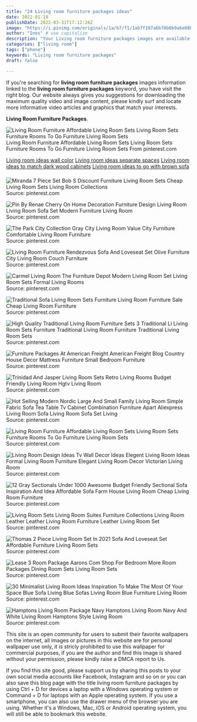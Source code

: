 ```yaml
---
title: "24 Living room furniture packages ideas"
date: 2022-01-19
publishDate: 2022-03-31T17:12:26Z
image: "https://i.pinimg.com/originals/1a/b7/f1/1ab7f197a6b78b8b9a6e88b14cdb2713.jpg"
author: "Ines" # use capitalize
description: "Your Living room furniture packages images are available in this site. Living room furniture packages are a topic that is being searched for and liked by netizens now. You can Get the Living room furniture packages files here. Download all royalty-free photos and vectors."
categories: ["living room"]
tags: ["phone"]
keywords: "Living room furniture packages"
draft: false

---
```


If you're searching for **living room furniture packages** images information linked to the **living room furniture packages** keyword, you have visit the right  blog.  Our website always  gives you  suggestions  for downloading  the maximum  quality video and image  content, please kindly surf and locate more informative video articles and graphics  that match your interests.

**Living Room Furniture Packages**. 

![Living Room Furniture Affordable Living Room Sets Living Room Sets Furniture Rooms To Go Furniture Living Room Sets](https://i.pinimg.com/originals/c4/dc/98/c4dc98ad94339d9633f2410b995608c4.jpg "Living Room Furniture Affordable Living Room Sets Living Room Sets Furniture Rooms To Go Furniture Living Room Sets")
Living Room Furniture Affordable Living Room Sets Living Room Sets Furniture Rooms To Go Furniture Living Room Sets From pinterest.com

[Living room ideas wall color](/living-room-ideas-wall-color/)
[Living room ideas separate spaces](/living-room-ideas-separate-spaces/)
[Living room ideas to match dark wood cabinets](/living-room-ideas-to-match-dark-wood-cabinets/)
[Living room ideas to go with brown sofa](/living-room-ideas-to-go-with-brown-sofa/)



### 

 


![Miranda 7 Piece Set Bob S Discount Furniture Living Room Sets Cheap Living Room Sets Living Room Collections](https://i.pinimg.com/originals/7a/0f/67/7a0f674764b248a3e382655e8b468cb1.jpg "Miranda 7 Piece Set Bob S Discount Furniture Living Room Sets Cheap Living Room Sets Living Room Collections")
Source: pinterest.com

 

![Pin By Renae Cherry On Home Decoration Furniture Design Living Room Living Room Sofa Set Modern Furniture Living Room](https://i.pinimg.com/originals/ed/6a/1a/ed6a1a769bbe821e3f97f85ab397afef.jpg "Pin By Renae Cherry On Home Decoration Furniture Design Living Room Living Room Sofa Set Modern Furniture Living Room")
Source: pinterest.com

 

![The Park City Collection Gray City Living Room Value City Furniture Comfortable Living Room Furniture](https://i.pinimg.com/474x/ce/15/e7/ce15e713c16018834a53f2f5ea74497c.jpg "The Park City Collection Gray City Living Room Value City Furniture Comfortable Living Room Furniture")
Source: pinterest.com

 

![Living Room Furniture Rendezvous Sofa And Loveseat Set Olive Furniture City Living Room Couch Furniture](https://i.pinimg.com/736x/91/77/6a/91776a056b72dc01c2092a09c4e28803.jpg "Living Room Furniture Rendezvous Sofa And Loveseat Set Olive Furniture City Living Room Couch Furniture")
Source: pinterest.com

 

![Carmel Living Room The Furniture Depot Modern Living Room Set Living Room Sets Formal Living Rooms](https://i.pinimg.com/originals/86/68/93/866893019fc500a3984c974fb434081d.jpg "Carmel Living Room The Furniture Depot Modern Living Room Set Living Room Sets Formal Living Rooms")
Source: pinterest.com

 

![Traditional Sofa Living Room Sets Furniture Living Room Furniture Sale Cheap Living Room Furniture](https://i.pinimg.com/originals/75/3f/15/753f1543552c33c1cee821fa9c251d08.jpg "Traditional Sofa Living Room Sets Furniture Living Room Furniture Sale Cheap Living Room Furniture")
Source: pinterest.com

 

![High Quality Traditional Living Room Furniture Sets 3 Traditional Li Living Room Sets Furniture Traditional Living Room Furniture Traditional Living Room Sets](https://i.pinimg.com/originals/a4/bb/b3/a4bbb366a2f1add19a5b426b1b411429.jpg "High Quality Traditional Living Room Furniture Sets 3 Traditional Li Living Room Sets Furniture Traditional Living Room Furniture Traditional Living Room Sets")
Source: pinterest.com

 

![Furniture Packages At American Freight American Freight Blog Country House Decor Mattress Furniture Small Bedroom Furniture](https://i.pinimg.com/736x/1d/39/c9/1d39c9ecaf07a958315fec7834317a16.jpg "Furniture Packages At American Freight American Freight Blog Country House Decor Mattress Furniture Small Bedroom Furniture")
Source: pinterest.com

 

![Trinidad And Jasper Living Room Sets Retro Living Rooms Budget Friendly Living Room Hgtv Living Room](https://i.pinimg.com/originals/74/37/0e/74370e668903a2d704774b402e6fdaab.jpg "Trinidad And Jasper Living Room Sets Retro Living Rooms Budget Friendly Living Room Hgtv Living Room")
Source: pinterest.com

 

![Hot Selling Modern Nordic Large And Small Family Living Room Simple Fabric Sofa Tea Table Tv Cabinet Combination Furniture Apart Aliexpress Living Room Sofa Living Room Sofa Set Living](https://i.pinimg.com/originals/c6/41/59/c64159e8f6aa2f324c47dcb94a15925d.jpg "Hot Selling Modern Nordic Large And Small Family Living Room Simple Fabric Sofa Tea Table Tv Cabinet Combination Furniture Apart Aliexpress Living Room Sofa Living Room Sofa Set Living")
Source: pinterest.com

 

![Living Room Furniture Affordable Living Room Sets Living Room Sets Furniture Rooms To Go Furniture Living Room Sets](https://i.pinimg.com/originals/c4/dc/98/c4dc98ad94339d9633f2410b995608c4.jpg "Living Room Furniture Affordable Living Room Sets Living Room Sets Furniture Rooms To Go Furniture Living Room Sets")
Source: pinterest.com

 

![Living Room Design Ideas Tv Wall Decor Ideas Elegent Living Room Ideas Formal Living Room Furniture Elegant Living Room Decor Victorian Living Room](https://i.pinimg.com/originals/96/b5/f7/96b5f719f472f00391b3d1457af18a2a.jpg "Living Room Design Ideas Tv Wall Decor Ideas Elegent Living Room Ideas Formal Living Room Furniture Elegant Living Room Decor Victorian Living Room")
Source: pinterest.com

 

![12 Gray Sectionals Under 1000 Awesome Budget Friendly Sectional Sofa Inspiration And Idea Affordable Sofa Farm House Living Room Cheap Living Room Furniture](https://i.pinimg.com/736x/e5/70/c4/e570c437cfd05705c02f97ab1417e87f.jpg "12 Gray Sectionals Under 1000 Awesome Budget Friendly Sectional Sofa Inspiration And Idea Affordable Sofa Farm House Living Room Cheap Living Room Furniture")
Source: pinterest.com

 

![Living Room Sets Living Room Suites Furniture Collections Living Room Leather Leather Living Room Furniture Leather Living Room Set](https://i.pinimg.com/originals/a6/a4/fe/a6a4fe5768e54196050dd7b91f217403.jpg "Living Room Sets Living Room Suites Furniture Collections Living Room Leather Leather Living Room Furniture Leather Living Room Set")
Source: pinterest.com

 

![Thomas 2 Piece Living Room Set In 2021 Sofa And Loveseat Set Affordable Furniture Living Room Sets](https://i.pinimg.com/originals/87/07/5b/87075b1043ae31a2403966285c62afa2.png "Thomas 2 Piece Living Room Set In 2021 Sofa And Loveseat Set Affordable Furniture Living Room Sets")
Source: pinterest.com

 

![Lease 3 Room Package Aarons Com Shop For Bedroom More Room Packages Dining Room Sets Living Room Sets](https://i.pinimg.com/564x/6c/e1/b4/6ce1b42ba23705e900788d0291552888--apartment-living-nail-art.jpg "Lease 3 Room Package Aarons Com Shop For Bedroom More Room Packages Dining Room Sets Living Room Sets")
Source: pinterest.com

 

![30 Minimalist Living Room Ideas Inspiration To Make The Most Of Your Space Blue Sofa Living Blue Sofas Living Room Blue Furniture Living Room](https://i.pinimg.com/originals/b8/66/4f/b8664f7bc1796486cbfa9ff4be2190fa.jpg "30 Minimalist Living Room Ideas Inspiration To Make The Most Of Your Space Blue Sofa Living Blue Sofas Living Room Blue Furniture Living Room")
Source: pinterest.com

 

![Hamptons Living Room Package Navy Hamptons Living Room Navy And White Living Room Hamptons Style Living Room](https://i.pinimg.com/originals/1a/b7/f1/1ab7f197a6b78b8b9a6e88b14cdb2713.jpg "Hamptons Living Room Package Navy Hamptons Living Room Navy And White Living Room Hamptons Style Living Room")
Source: pinterest.com

 

This site is an open community for users to submit their favorite wallpapers on the internet, all images or pictures in this website are for personal wallpaper use only, it is stricly prohibited to use this wallpaper for commercial purposes, if you are the author and find this image is shared without your permission, please kindly raise a DMCA report to Us.

If you find this site good, please support us by sharing this posts to your own social media accounts like Facebook, Instagram and so on or you can also save this blog page with the title living room furniture packages by using Ctrl + D for devices a laptop with a Windows operating system or Command + D for laptops with an Apple operating system. If you use a smartphone, you can also use the drawer menu of the browser you are using. Whether it's a Windows, Mac, iOS or Android operating system, you will still be able to bookmark this website.
